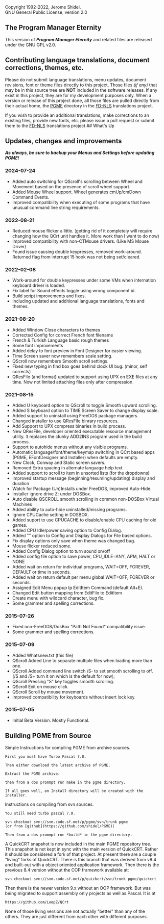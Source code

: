 Copyright 1992-2022, Jerome Shidel.
<br />
GNU General Public License, version 2.0

## The Program Manager Eternity

This version of **_Program Manager Eternity_** and related files are released under the GNU GPL v2.0.

## Contributing language translations, document corrections, themes, etc.

Please do not submit language translations, menu updates, document revisions,
font or theme files directly to this project. Those files *(if any)* that may
be in this source tree are **NOT** included in the software releases. If any
exist in this project, they are for my development purposes only. When a
version or release of this project done, all those files are pulled directly
from their actual home, the [PGME](https://github.com/shidel/fd-nls/pgme)
directory in the [FD-NLS](https://github.com/shidel/fd-nls) translations
project.

If you wish to provide an additional translations, make corrections to an
existing files, provide new fonts, etc. please issue a pull request or submit
them to the [FD-NLS](https://github.com/shidel/fd-nls) translations project.## What's Up

## Updates, changes and improvements

**_As always, be sure to backup your Menus and Settings before updating PGME!_**

### 2024-07-24

* Added auto switching for QScroll's scrolling between Wheel and Movement based on the presence of scroll wheel support.
* Added Mouse Wheel support. Wheel generates cmUp/cmDown Command Events.
* Improved compatibility when executing of some programs that have unusual command line string requirements.

### 2022-08-21

* Reduced mouse flicker a little. (getting rid of it completely will require changing how the QCrt unit handles it. More work than I want to do now)
* Improved compatibility with non-CTMouse drivers. (Like MS Mouse Driver)
* Found issue causing double keypresses, removed work-around. Returned flag from interrupt 15 hook was not being set/cleared.

### 2022-02-08

* Work-around for double keypresses under some VMs when internation keyboard driver is loaded.
* Fix label for Sound effects toggle using wrong component id.
* Build script improvements and fixes.
* Including updated and additional language translations, fonts and themes.

### 2021-08-20

* Added Window Close characters to themes
* Corrected Config for correct French font filename
* French & Turkish Language basic rough themes
* Some font improvements
* Added delay to font preview in Font Designer for easier viewing.
* Time Screen saver now remembers scale setting.
* QScroll now remembers Smooth scroll settings.
* Fixed new typing in find box goes behind clock UI bug. (minor, self corrects)
* QResFile (and format) updated to support using UPX on EXE files at any time. Now not limited attaching files only after compression.

### 2021-08-15

* Added U keyboard option to QScroll to toggle Smooth upward scrolling.
* Added S keyboard option to TIME Screen Saver to change display scale.
* Added support to uninstall using FreeDOS package managers.
* Changed installer to use QResFile binrary resources.
* Add Support to UPX compress binaries in build process.
* New QResFile, developer oriented executable resource management utility. It replaces the clunky ADD2INS program used in the build process.
* Support to autohide menus without any visible programs.
* Automatic language/font/theme/keymap switching in QCrt based apps (PGME, EFontDesigner and Installer) when defaults are empty.
* New Clock, Conway and Static screen savers.
* Removed Extra spacing in alternate language help text
* Added support to scroll to item in unsorted lists (for the dropdowns)
* Improved startup message (beginning/resuming/updating) display and duration
* Watch for Package (Un)Installs under FreeDOS, improved Auto-Hide.
* Installer ignore drive Z: under DOSBox.
* Auto disable QSCROLL smooth scrolling in common non-DOSBox Virtual Machines
* Added ability to auto-hide uninstalled/missing programs.
* Ignore CPUCache setting in DOSBOX.
* Added suport to use CPUCACHE to disable/enable CPU caching for old games.
* Added CPU Idle/power saving option to Config Dialog.
* Added "<none>" option to Config and Display Dialogs for File based options.
* Fix display options only save when theme was changed bug.
* Mouse flicker reduced some.
* Added Config Dialog option to turn sound on/off
* Added config file option to save power, CPU_IDLE=ANY, APM, HALT or NONE
* Added wait on return for individual programs, WAIT=OFF, FOREVER, DEFAULT or time in seconds.
* Added wait on return default per menu global WAIT=OFF, FOREVER or seconds.
* Assigned Edit Menu popup tp EditItem Command (default Alt+E).
* Changed Edit button mapping from EditFile to EditItem
* Create menu with wildcard character, bug fix.
* Some grammer and spelling corrections.

### 2015-07-26

* Fixed non-FreeDOS/DosBox "Path Not Found" compatibility issue.
* Some grammer and spelling corrections.

### 2015-07-09

* Added Whatsnew.txt (this file)
* QScroll Added Line to separate multiple files when loading more than one.
* QScroll Added command line switch /S- to set smooth scrolling to off. (/S and /S+ turn it on which is the default for now);
* QScroll Pressing "S" key toggles smooth scrolling.
* QScroll Exit on mouse click.
* QScroll Scroll by mouse movement.
* Improved compatibility for keyboards without insert lock key.

### 2015-07-05

* Initial Beta Version. Mostly Functional.

## Building PGME from Source

Simple Instructions for compiling PGME from archive sources.

	First you must have Turbo Pascal 7.0.

	Then either download the latest archive of PGME.

	Extract the PGME archive.

	then from a dos prommpt run make in the pgme directory.

	If all goes well, an Install directory will be created with the installer.

Instructions on compiling from svn sources.

	You still need turbo pascal 7.0.

	svn checkout svn://svn.code.sf.net/p/pgme/svn/trunk pgme
	(or from [github](https://github.com/shidel/PGME))

    Then from a dos prommpt run *build* in the pgme directory.

A QuickCRT snapshot is now included in the main PGME repository tree. This
snapshot is not kept in sync with the main version of QuickCRT. Rather
it should be considered a fork of that project. At present there are a couple
"living" forks of QuickCRT. There is this branch that was derived from
v8.4 and built-out with a object oriented application framework. Then there
is the previous 8.4 version without the OOP framework available at:

    svn checkout svn://svn.code.sf.net/p/quickcrt/svn/trunk pgme/quickcrt

Then there is the newer version 9.x without an OOP framework. But was being
migrated to support assembly only projects as well as Pascal. It is at

    https://github.com/LoopZ/QCrt

None of those living versions are not actually "better" than any of the others.
They are just different from each other with different purposes.


